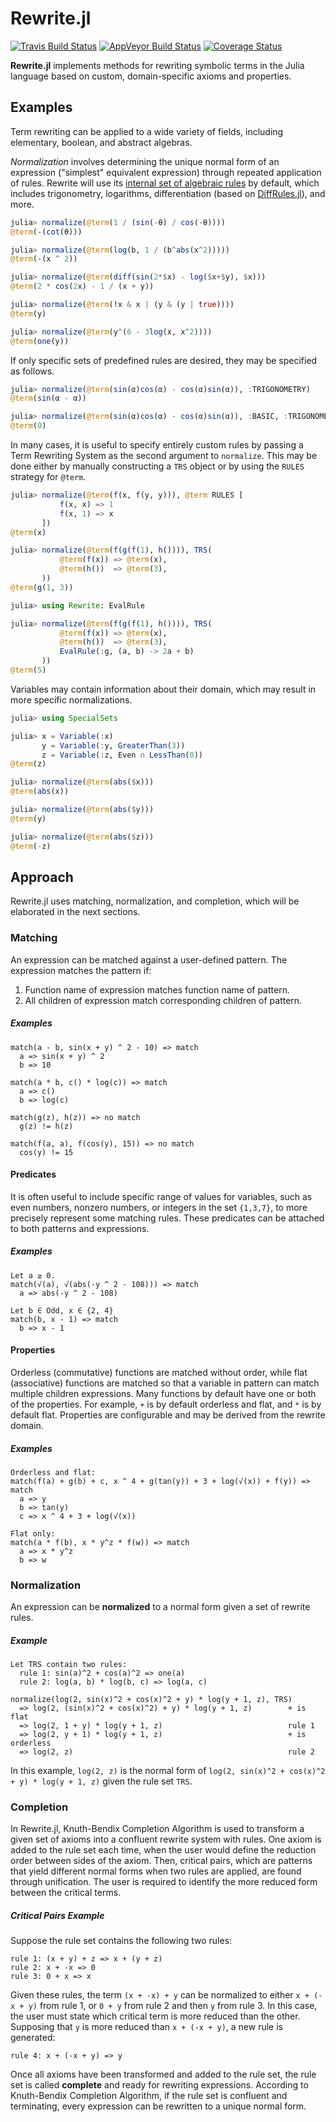 # Rewrite.jl

[![Travis Build Status](https://travis-ci.org/HarrisonGrodin/Rewrite.jl.svg?branch=master)](https://travis-ci.org/HarrisonGrodin/SymReduce.jl)
[![AppVeyor Build Status](https://ci.appveyor.com/api/projects/status/a59v394qf05c7uec/branch/master?svg=true)](https://ci.appveyor.com/project/HarrisonGrodin/rewrite-jl/branch/master)
[![Coverage Status](https://coveralls.io/repos/github/HarrisonGrodin/Rewrite.jl/badge.svg?branch=master)](https://coveralls.io/github/HarrisonGrodin/SymReduce.jl?branch=master)

**Rewrite.jl** implements methods for rewriting symbolic terms in the Julia language based on custom, domain-specific axioms and properties.

## Examples
Term rewriting can be applied to a wide variety of fields, including elementary, boolean, and abstract algebras.

*Normalization* involves determining the unique normal form of an expression ("simplest" equivalent expression) through repeated application of rules. Rewrite will use its [internal set of algebraic rules](src/rules) by default, which includes trigonometry, logarithms, differentiation (based on [DiffRules.jl](https://github.com/JuliaDiff/DiffRules.jl)), and more.
```julia
julia> normalize(@term(1 / (sin(-θ) / cos(-θ))))
@term(-(cot(θ)))

julia> normalize(@term(log(b, 1 / (b^abs(x^2)))))
@term(-(x ^ 2))

julia> normalize(@term(diff(sin(2*$x) - log($x+$y), $x)))
@term(2 * cos(2x) - 1 / (x + y))

julia> normalize(@term(!x & x | (y & (y | true))))
@term(y)

julia> normalize(@term(y^(6 - 3log(x, x^2))))
@term(one(y))
```

If only specific sets of predefined rules are desired, they may be specified as follows.
```julia
julia> normalize(@term(sin(α)cos(α) - cos(α)sin(α)), :TRIGONOMETRY)
@term(sin(α - α))

julia> normalize(@term(sin(α)cos(α) - cos(α)sin(α)), :BASIC, :TRIGONOMETRY)
@term(0)
```

In many cases, it is useful to specify entirely custom rules by passing a Term Rewriting System as the second argument to `normalize`. This may be done either by manually constructing a `TRS` object or by using the `RULES` strategy for `@term`.
```julia
julia> normalize(@term(f(x, f(y, y))), @term RULES [
           f(x, x) => 1
           f(x, 1) => x
       ])
@term(x)

julia> normalize(@term(f(g(f(1), h()))), TRS(
           @term(f(x)) => @term(x),
           @term(h())  => @term(3),
       ))
@term(g(1, 3))

julia> using Rewrite: EvalRule

julia> normalize(@term(f(g(f(1), h()))), TRS(
           @term(f(x)) => @term(x),
           @term(h())  => @term(3),
           EvalRule(:g, (a, b) -> 2a + b)
       ))
@term(5)
```

Variables may contain information about their domain, which may result in more specific normalizations.
```julia
julia> using SpecialSets

julia> x = Variable(:x)
       y = Variable(:y, GreaterThan(3))
       z = Variable(:z, Even ∩ LessThan(0))
@term(z)

julia> normalize(@term(abs($x)))
@term(abs(x))

julia> normalize(@term(abs($y)))
@term(y)

julia> normalize(@term(abs($z)))
@term(-z)
```


## Approach
Rewrite.jl uses matching, normalization, and completion, which will be elaborated in the next sections.

### Matching
An expression can be matched against a user-defined pattern. The expression matches the pattern if:
1.  Function name of expression matches function name of pattern.
2.  All children of expression match corresponding children of pattern.
##### Examples
```
match(a - b, sin(x + y) ^ 2 - 10) => match
  a => sin(x + y) ^ 2
  b => 10
```
```
match(a * b, c() * log(c)) => match
  a => c()
  b => log(c)
```
```
match(g(z), h(z)) => no match
  g(z) != h(z)
```
```
match(f(a, a), f(cos(y), 15)) => no match
  cos(y) != 15
```

#### Predicates
It is often useful to include specific range of values for variables, such as even numbers, nonzero numbers, or integers in the set `{1,3,7}`, to more precisely represent some matching rules. These predicates can be attached to both patterns and expressions.
##### Examples
```
Let a ≥ 0.
match(√(a), √(abs(-y ^ 2 - 108))) => match
  a => abs(-y ^ 2 - 108)
```
```
Let b ∈ Odd, x ∈ {2, 4}
match(b, x - 1) => match
  b => x - 1
```

#### Properties
Orderless (commutative) functions are matched without order, while flat (associative) functions are matched so that a variable in pattern can match multiple children expressions. Many functions by default have one or both of the properties. For example, `+` is by default orderless and flat, and `*` is by default flat. Properties are configurable and may be derived from the rewrite domain.
##### Examples
```
Orderless and flat:
match(f(a) + g(b) + c, x ^ 4 + g(tan(y)) + 3 + log(√(x)) + f(y)) => match
  a => y
  b => tan(y)
  c => x ^ 4 + 3 + log(√(x))
```
```
Flat only:
match(a * f(b), x * y^z * f(w)) => match
  a => x * y^z
  b => w
```

### Normalization
An expression can be **normalized** to a normal form given a set of rewrite rules.
##### Example
```
Let TRS contain two rules:
  rule 1: sin(a)^2 + cos(a)^2 => one(a)
  rule 2: log(a, b) * log(b, c) => log(a, c)

normalize(log(2, sin(x)^2 + cos(x)^2 + y) * log(y + 1, z), TRS)
  => log(2, (sin(x)^2 + cos(x)^2) + y) * log(y + 1, z)        + is flat
  => log(2, 1 + y) * log(y + 1, z)                            rule 1
  => log(2, y + 1) * log(y + 1, z)                            + is orderless
  => log(2, z)                                                rule 2
```
In this example, `log(2, z)` is the normal form of `log(2, sin(x)^2 + cos(x)^2 + y) * log(y + 1, z)` given the rule set `TRS`.
### Completion
In Rewrite.jl, Knuth-Bendix Completion Algorithm is used to transform a given set of axioms into a confluent rewrite system with rules. One axiom is added to the rule set each time, when the user would define the reduction order between sides of the axiom. Then, critical pairs, which are patterns that yield different normal forms when two rules are applied, are found through unification. The user is required to identify the more reduced form between the critical terms.

##### Critical Pairs Example
Suppose the rule set contains the following two rules:
```
rule 1: (x + y) + z => x + (y + z)
rule 2: x + -x => 0
rule 3: 0 + x => x
```
Given these rules, the term `(x + -x) + y` can be normalized to either `x + (-x + y)` from rule 1, or `0 + y` from rule 2 and then `y` from rule 3. In this case, the user must state which critical term is more reduced than the other. Supposing that `y` is more reduced than `x + (-x + y)`, a new rule is generated:
```
rule 4: x + (-x + y) => y
```

Once all axioms have been transformed and added to the rule set, the rule set is called **complete** and ready for rewriting expressions. According to Knuth-Bendix Completion Algorithm, if the rule set is confluent and terminating, every expression can be rewritten to a unique normal form.
